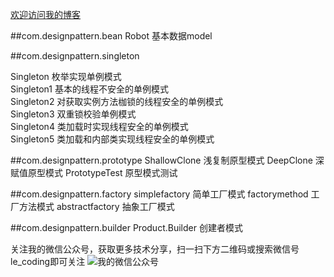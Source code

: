 [欢迎访问我的博客](http://blog.csdn.net/robertcpp)<br>##com.designpattern.beanRobot 基本数据model##com.designpattern.singletonSingleton 枚举实现单例模式<br>Singleton1 基本的线程不安全的单例模式<br>Singleton2 对获取实例方法枷锁的线程安全的单例模式<br>Singleton3 双重锁校验单例模式<br>Singleton4 类加载时实现线程安全的单例模式<br>Singleton5 类加载和内部类实现线程安全的单例模式<br>##com.designpattern.prototypeShallowClone 浅复制原型模式DeepClone    深赋值原型模式PrototypeTest 原型模式测试##com.designpattern.factorysimplefactory  简单工厂模式factorymethod 工厂方法模式abstractfactory 抽象工厂模式##com.designpattern.builderProduct.Builder 创建者模式关注我的微信公众号，获取更多技术分享，扫一扫下方二维码或搜索微信号le_coding即可关注![我的微信公众号](http://img.my.csdn.net/uploads/201605/08/1462674108_9582.jpg)